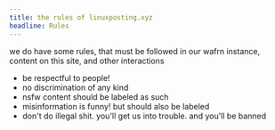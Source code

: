 ```yaml
---
title: the rules of linuxposting.xyz
headline: Rules
---
```


we do have some rules, that must be followed in our wafrn instance, content on this site, and other interactions

- be respectful to people!
- no discrimination of any kind
- nsfw content should be labeled as such
- misinformation is funny! but should also be labeled
- don't do illegal shit. you'll get us into trouble. and you'll be banned
